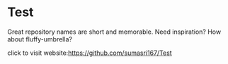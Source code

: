 # Test
Great repository names are short and memorable. Need inspiration? How about fluffy-umbrella?


click to visit website:https://github.com/sumasri167/Test
